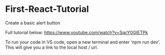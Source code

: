 # First-React-Tutorial
Create a basic alert button

Full tutorial below:
https://www.youtube.com/watch?v=SqcY0GlETPk

To run your code in VS code, open a new terminal and enter ‘npm run dev’. This will give you a link to the local host / url.
